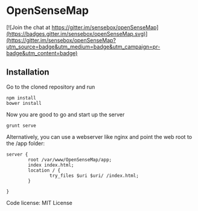 OpenSenseMap
============

[![Join the chat at https://gitter.im/sensebox/openSenseMap](https://badges.gitter.im/sensebox/openSenseMap.svg)](https://gitter.im/sensebox/openSenseMap?utm_source=badge&utm_medium=badge&utm_campaign=pr-badge&utm_content=badge)

## Installation

Go to the cloned repository and run

```
npm install
bower install
```

Now you are good to go and start up the server

```
grunt serve
```

Alternatively, you can use a webserver like nginx and point the web root to the /app folder:

```
server {
        root /var/www/OpenSenseMap/app;
        index index.html;
        location / {
                try_files $uri $uri/ /index.html;
        }

}
```

Code license: MIT License
